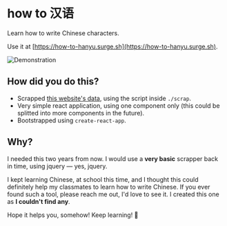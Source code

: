 # how to 汉语
Learn how to write Chinese characters.

Use it at [https://how-to-hanyu.surge.sh](https://how-to-hanyu.surge.sh).

![Demonstration](https://media.giphy.com/media/3oKIPfA5MCyokC9Kfe/giphy.gif)

## How did you do this?
- Scrapped [this website's data](http://www.learnchineseez.com/read-write/), using the script inside `./scrap`.
- Very simple react application, using one component only (this could be splitted into more components in the future).
- Bootstrapped using `create-react-app`.

## Why?
I needed this two years from now. I would use a **very basic** scrapper back in time, using jquery — yes, jquery.

I kept learning Chinese, at school this time, and I thought this could definitely help my classmates to learn how to write Chinese. If you ever found such a tool, please reach me out, I'd love to see it. I created this one as **I couldn't find any**.

Hope it helps you, somehow! Keep learning! 📖
